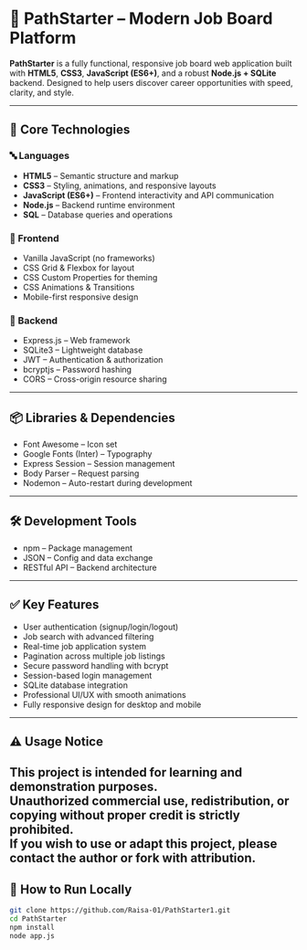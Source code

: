 # 🚀 PathStarter – Modern Job Board Platform

**PathStarter** is a fully functional, responsive job board web application built with **HTML5**, **CSS3**, **JavaScript (ES6+)**, and a robust **Node.js + SQLite** backend. Designed to help users discover career opportunities with speed, clarity, and style.

---

## 🧩 Core Technologies

### 🔤 Languages
- **HTML5** – Semantic structure and markup
- **CSS3** – Styling, animations, and responsive layouts
- **JavaScript (ES6+)** – Frontend interactivity and API communication
- **Node.js** – Backend runtime environment
- **SQL** – Database queries and operations

### 🎨 Frontend
- Vanilla JavaScript (no frameworks)
- CSS Grid & Flexbox for layout
- CSS Custom Properties for theming
- CSS Animations & Transitions
- Mobile-first responsive design

### 🔐 Backend
- Express.js – Web framework
- SQLite3 – Lightweight database
- JWT – Authentication & authorization
- bcryptjs – Password hashing
- CORS – Cross-origin resource sharing

---

## 📦 Libraries & Dependencies
- Font Awesome – Icon set
- Google Fonts (Inter) – Typography
- Express Session – Session management
- Body Parser – Request parsing
- Nodemon – Auto-restart during development

---

## 🛠 Development Tools
- npm – Package management
- JSON – Config and data exchange
- RESTful API – Backend architecture

---

## ✅ Key Features
- User authentication (signup/login/logout)
- Job search with advanced filtering
- Real-time job application system
- Pagination across multiple job listings
- Secure password handling with bcrypt
- Session-based login management
- SQLite database integration
- Professional UI/UX with smooth animations
- Fully responsive design for desktop and mobile

---
## ⚠️ Usage Notice
This project is intended for learning and demonstration purposes.  
Unauthorized commercial use, redistribution, or copying without proper credit is strictly prohibited.  
If you wish to use or adapt this project, please contact the author or fork with attribution.
---

## 🧪 How to Run Locally

```bash
git clone https://github.com/Raisa-01/PathStarter1.git
cd PathStarter
npm install
node app.js
